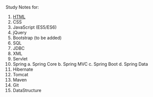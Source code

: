 Study Notes for:
1. [HTML](https://github.com/yuchenwang2011/Hello_World/tree/master/Html)
2. CSS
3. JavaScript (ES5/ES6)
4. jQuery
5. Bootstrap (to be added)
6. SQL
7. JDBC
8. XML
9. Servlet
10. Spring
   a. Spring Core
   b. Spring MVC
   c. Spring Boot
   d. Spring Data
11. Hibernate
12. Tomcat
13. Maven
14. Git
15. DataStructure

